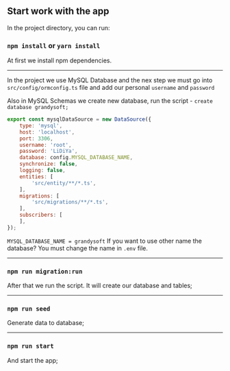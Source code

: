 ## Start work with the app

In the project directory, you can run:

### `npm install` or `yarn install`
At first we install npm dependencies.

---

In the project we use MySQL Database and the nex step we must
go into `src/config/ormconfig.ts` file and add our personal `username` and `password`

Also in MySQL Schemas we create new database, run the script - `create database grandysoft;`

```js
export const mysqlDataSource = new DataSource({
    type: 'mysql',
    host: 'localhost',
    port: 3306,
    username: 'root',
    password: 'LiDiYa',
    database: config.MYSQL_DATABASE_NAME,
    synchronize: false,
    logging: false,
    entities: [
        'src/entity/**/*.ts',
    ],
    migrations: [
        'src/migrations/**/*.ts',
    ],
    subscribers: [
    ],
});
```

`MYSQL_DATABASE_NAME = grandysoft`
If you want to use other name the database?
You must change the name in `.env` file.

---

### `npm run migration:run`
After that we run the script.
It will create our database and tables;

---

### `npm run seed`
Generate data to database;

---

### `npm run start`
And start the app;
